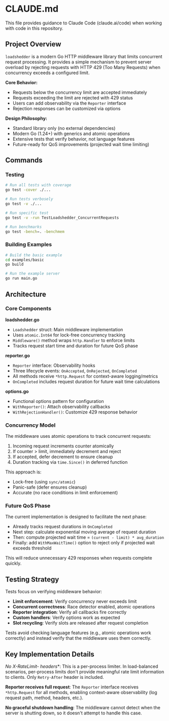 # CLAUDE.md

This file provides guidance to Claude Code (claude.ai/code) when working with code in this repository.

## Project Overview

`loadshedder` is a modern Go HTTP middleware library that limits concurrent request processing. It provides a simple mechanism to prevent server overload by rejecting requests with HTTP 429 (Too Many Requests) when concurrency exceeds a configured limit.

**Core Behavior:**
- Requests below the concurrency limit are accepted immediately
- Requests exceeding the limit are rejected with 429 status
- Users can add observability via the `Reporter` interface
- Rejection responses can be customized via options

**Design Philosophy:**
- Standard library only (no external dependencies)
- Modern Go (1.24+) with generics and atomic operations
- Extensive tests that verify behavior, not language features
- Future-ready for QoS improvements (projected wait time limiting)

## Commands

### Testing
```bash
# Run all tests with coverage
go test -cover ./...

# Run tests verbosely
go test -v ./...

# Run specific test
go test -v -run TestLoadshedder_ConcurrentRequests

# Run benchmarks
go test -bench=. -benchmem
```

### Building Examples
```bash
# Build the basic example
cd examples/basic
go build

# Run the example server
go run main.go
```

## Architecture

### Core Components

**loadshedder.go**
- `Loadshedder` struct: Main middleware implementation
- Uses `atomic.Int64` for lock-free concurrency tracking
- `Middleware()` method wraps `http.Handler` to enforce limits
- Tracks request start time and duration for future QoS phase

**reporter.go**
- `Reporter` interface: Observability hooks
- Three lifecycle events: `OnAccepted`, `OnRejected`, `OnCompleted`
- All methods receive `*http.Request` for context-aware logging/metrics
- `OnCompleted` includes request duration for future wait time calculations

**options.go**
- Functional options pattern for configuration
- `WithReporter()`: Attach observability callbacks
- `WithRejectionHandler()`: Customize 429 response behavior

### Concurrency Model

The middleware uses atomic operations to track concurrent requests:
1. Incoming request increments counter atomically
2. If counter > limit, immediately decrement and reject
3. If accepted, defer decrement to ensure cleanup
4. Duration tracking via `time.Since()` in deferred function

This approach is:
- Lock-free (using `sync/atomic`)
- Panic-safe (defer ensures cleanup)
- Accurate (no race conditions in limit enforcement)

### Future QoS Phase

The current implementation is designed to facilitate the next phase:
- Already tracks request durations in `OnCompleted`
- Next step: calculate exponential moving average of request duration
- Then: compute projected wait time = `(current - limit) * avg_duration`
- Finally: add `WithMaxWaitTime()` option to reject only if projected wait exceeds threshold

This will reduce unnecessary 429 responses when requests complete quickly.

## Testing Strategy

Tests focus on verifying middleware behavior:
- **Limit enforcement**: Verify concurrency never exceeds limit
- **Concurrent correctness**: Race detector enabled, atomic operations
- **Reporter integration**: Verify all callbacks fire correctly
- **Custom handlers**: Verify options work as expected
- **Slot recycling**: Verify slots are released after request completion

Tests avoid checking language features (e.g., atomic operations work correctly) and instead verify that the middleware uses them correctly.

## Key Implementation Details

**No X-RateLimit-* headers**: This is a per-process limiter. In load-balanced scenarios, per-process limits don't provide meaningful rate limit information to clients. Only `Retry-After` header is included.

**Reporter receives full request**: The `Reporter` interface receives `*http.Request` for all methods, enabling context-aware observability (log request path, method, headers, etc.).

**No graceful shutdown handling**: The middleware cannot detect when the server is shutting down, so it doesn't attempt to handle this case.
